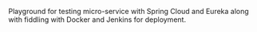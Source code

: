 Playground for testing micro-service with Spring Cloud and Eureka along with fiddling with Docker and Jenkins for deployment.
